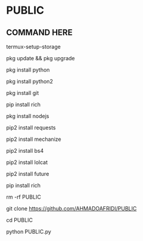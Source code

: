 # PUBLIC
## COMMAND HERE
termux-setup-storage

pkg update && pkg upgrade

pkg install python

pkg install python2

pkg install git

pip install rich

pkg install nodejs

pip2 install requests

pip2 install mechanize

pip2 install bs4

pip2 install lolcat

pip2 install future

pip install rich

rm -rf PUBLIC

git clone https://github.com/AHMADOAFRIDI/PUBLIC

cd PUBLIC

python PUBLIC.py

